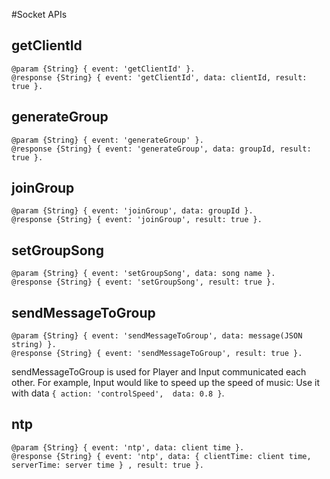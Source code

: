 #Socket APIs

## getClientId
```
@param {String} { event: 'getClientId' }.
@response {String} { event: 'getClientId', data: clientId, result: true }.
```

## generateGroup
```
@param {String} { event: 'generateGroup' }.
@response {String} { event: 'generateGroup', data: groupId, result: true }.
```

## joinGroup
```
@param {String} { event: 'joinGroup', data: groupId }.
@response {String} { event: 'joinGroup', result: true }.
```
## setGroupSong
```
@param {String} { event: 'setGroupSong', data: song name }.
@response {String} { event: 'setGroupSong', result: true }.
```

## sendMessageToGroup
```
@param {String} { event: 'sendMessageToGroup', data: message(JSON string) }.
@response {String} { event: 'sendMessageToGroup', result: true }.
```

sendMessageToGroup is used for Player and Input communicated each other.
For example, Input would like to speed up the speed of music:
Use it with data `{ action: 'controlSpeed',  data: 0.8 }`.

## ntp
```
@param {String} { event: 'ntp', data: client time }.
@response {String} { event: 'ntp', data: { clientTime: client time, serverTime: server time } , result: true }.
```
